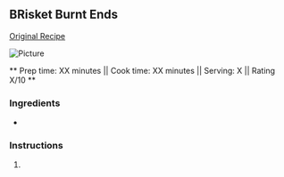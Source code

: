 ## BRisket Burnt Ends

[Original Recipe](https://www.LINK_TO_RECIPE)

![Picture](../img/Link_to_picture)

** Prep time: XX minutes || Cook time: XX minutes || Serving: X || Rating X/10 **

### Ingredients

- 

### Instructions

1. 
